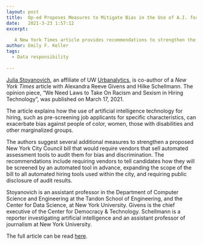 ```yaml
---
layout: post
title:  Op-ed Proposes Measures to Mitigate Bias in the Use of A.I. for Hiring 
date:   2021-3-23 1:57:12
excerpt:
  
   A New York Times article provides recommendations to strengthen the regulation of technology vendors in a new bill.
author: Emily F. Keller
tags:
  - Data responsibility
  
---
```

[Julia Stoyanovich]( https://engineering.nyu.edu/faculty/julia-stoyanovich), an affiliate of UW [Urbanalytics](https://urbanalytics.uw.edu/), is co-author of a <i>New York Times</i> article with Alexandra Reeve Givens and Hilke Schellmann. The opinion piece, “We Need Laws to Take On Racism and Sexism in Hiring Technology”, was published on March 17, 2021. 

The article explains how the use of artificial intelligence technology for hiring, such as pre-screening job applicants for specific characteristics, can exacerbate bias against people of color, women, those with disabilities and other marginalized groups.

The authors suggest several additional measures to strengthen a proposed New York City Council bill that would require vendors that sell automated assessment tools to audit them for bias and discrimination. The recommendations include requiring vendors to tell candidates how they will be screened by an automated tool in advance, expanding the scope of the bill to all automated hiring tools used within the city, and requiring public disclosure of audit results.

Stoyanovich is an assistant professor in the Department of Computer Science and Engineering at the Tandon School of Engineering, and the Center for Data Science, at New York University. Givens is the chief executive of the Center for Democracy & Technology. Schellmann is a reporter investigating artificial intelligence and an assistant professor of journalism at New York University.

The full article can be read [here](https://www.nytimes.com/2021/03/17/opinion/ai-employment-bias-nyc.html).
